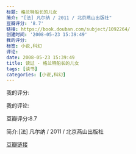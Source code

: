 ```yaml
---
标题: 格兰特船长的儿女
简介: "[法] 凡尔纳 / 2011 / 北京燕山出版社"
豆瓣评分: '8.7'
链接: https://book.douban.com/subject/1092264/
创建时间: '2008-05-23 15:39:49'
我的评分:
标签: 小说,科幻
评论:
date: 2008-05-23 15:39:49
title: 读过 - 格兰特船长的儿女
tags: [读书]
categories: [小说,科幻]
---
```


我的评分:

我的评论:

豆瓣评分:8.7

简介:[法] 凡尔纳 / 2011 / 北京燕山出版社

[豆瓣链接](https://book.douban.com/subject/1092264/)

